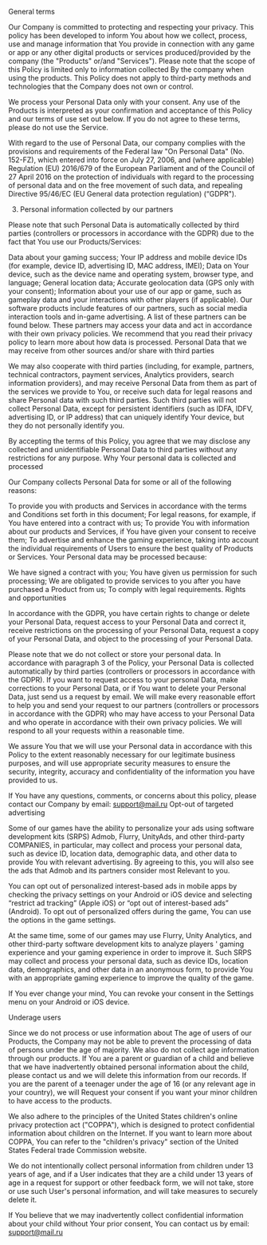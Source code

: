 General terms

Our Company is committed to protecting and respecting your privacy. This policy has been developed to inform You about how we collect, process, use and manage information that You provide in connection with any game or app or any other digital products or services produced/provided by the company (the "Products" or/and "Services"). Please note that the scope of this Policy is limited only to information collected By the company when using the products. This Policy does not apply to third-party methods and technologies that the Company does not own or control.

We process your Personal Data only with your consent. Any use of the Products is interpreted as your confirmation and acceptance of this Policy and our terms of use set out below. If you do not agree to these terms, please do not use the Service.

With regard to the use of Personal Data, our company complies with the provisions and requirements of the Federal law "On Personal Data" (No. 152-FZ), which entered into force on July 27, 2006, and (where applicable) Regulation (EU) 2016/679 of the European Parliament and of the Council of 27 April 2016 on the protection of individuals with regard to the processing of personal data and on the free movement of such data, and repealing Directive 95/46/EC (EU General data protection regulation) (“GDPR").

3. Personal information collected by our partners

Please note that such Personal Data is automatically collected by third parties (controllers or processors in accordance with the GDPR) due to the fact that You use our Products/Services:

Data about your gaming success;
Your IP address and mobile device IDs (for example, device ID, advertising ID, MAC address, IMEI);
Data on Your device, such as the device name and operating system, browser type, and language;
General location data;
Accurate geolocation data (GPS only with your consent);
Information about your use of our app or game, such as gameplay data and your interactions with other players (if applicable).
Our software products include features of our partners, such as social media interaction tools and in-game advertising. A list of these partners can be found below. These partners may access your data and act in accordance with their own privacy policies. We recommend that you read their privacy policy to learn more about how data is processed.
Personal Data that we may receive from other sources and/or share with third parties

We may also cooperate with third parties (including, for example, partners, technical contractors, payment services, Analytics providers, search information providers), and may receive Personal Data from them as part of the services we provide to You, or receive such data for legal reasons and share Personal data with such third parties. Such third parties will not collect Personal Data, except for persistent identifiers (such as IDFA, IDFV, advertising ID, or IP address) that can uniquely identify Your device, but they do not personally identify you.

By accepting the terms of this Policy, you agree that we may disclose any collected and unidentifiable Personal Data to third parties without any restrictions for any purpose.
Why Your personal data is collected and processed

Our Company collects Personal Data for some or all of the following reasons:

To provide you with products and Services in accordance with the terms and Conditions set forth in this document;
For legal reasons, for example, if You have entered into a contract with us;
To provide You with information about our products and Services, if You have given your consent to receive them;
To advertise and enhance the gaming experience, taking into account the individual requirements of Users to ensure the best quality of Products or Services.
Your Personal data may be processed because:

We have signed a contract with you;
You have given us permission for such processing;
We are obligated to provide services to you after you have purchased a Product from us;
To comply with legal requirements.
Rights and opportunities

In accordance with the GDPR, you have certain rights to change or delete your Personal Data, request access to your Personal Data and correct it, receive restrictions on the processing of your Personal Data, request a copy of your Personal Data, and object to the processing of your Personal Data.

Please note that we do not collect or store your personal data. In accordance with paragraph 3 of the Policy, your Personal Data is collected automatically by third parties (controllers or processors in accordance with the GDPR). If you want to request access to your personal Data, make corrections to your Personal Data, or if You want to delete your Personal Data, just send us a request by email. We will make every reasonable effort to help you and send your request to our partners (controllers or processors in accordance with the GDPR) who may have access to your Personal Data and who operate in accordance with their own privacy policies. We will respond to all your requests within a reasonable time.

We assure You that we will use your Personal data in accordance with this Policy to the extent reasonably necessary for our legitimate business purposes, and will use appropriate security measures to ensure the security, integrity, accuracy and confidentiality of the information you have provided to us.

If You have any questions, comments, or concerns about this policy, please contact our Company by email: support@mail.ru
Opt-out of targeted advertising

Some of our games have the ability to personalize your ads using software development kits (SRPS) Admob, Flurry, UnityAds, and other third-party COMPANIES, in particular, may collect and process your personal data, such as device ID, location data, demographic data, and other data to provide You with relevant advertising. By agreeing to this, you will also see the ads that Admob and its partners consider most Relevant to you.

You can opt out of personalized interest-based ads in mobile apps by checking the privacy settings on your Android or iOS device and selecting “restrict ad tracking” (Apple iOS) or “opt out of interest-based ads” (Android). To opt out of personalized offers during the game, You can use the options in the game settings.

At the same time, some of our games may use Flurry, Unity Analytics, and other third-party software development kits to analyze players ' gaming experience and your gaming experience in order to improve it. Such SRPS may collect and process your personal data, such as device IDs, location data, demographics, and other data in an anonymous form, to provide You with an appropriate gaming experience to improve the quality of the game.

If You ever change your mind, You can revoke your consent in the Settings menu on your Android or iOS device.

Underage users

Since we do not process or use information about The age of users of our Products, the Company may not be able to prevent the processing of data of persons under the age of majority. We also do not collect age information through our products. If You are a parent or guardian of a child and believe that we have inadvertently obtained personal information about the child, please contact us and we will delete this information from our records. If you are the parent of a teenager under the age of 16 (or any relevant age in your country), we will Request your consent if you want your minor children to have access to the products.

We also adhere to the principles of the United States children's online privacy protection act ("COPPA"), which is designed to protect confidential information about children on the Internet. If you want to learn more about COPPA, You can refer to the "children's privacy" section of the United States Federal trade Commission website.

We do not intentionally collect personal information from children under 13 years of age, and if a User indicates that they are a child under 13 years of age in a request for support or other feedback form, we will not take, store or use such User's personal information, and will take measures to securely delete it.

If You believe that we may inadvertently collect confidential information about your child without Your prior consent, You can contact us by email: support@mail.ru

